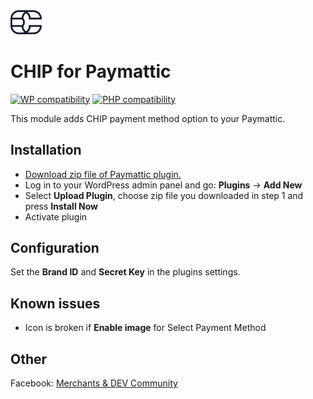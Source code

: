 <img src="./assets/logo.svg" alt="drawing" width="50"/>

# CHIP for Paymattic
[![WP compatibility](https://plugintests.com/plugins/wporg/chip-for-paymattic/wp-badge.svg)](https://plugintests.com/plugins/wporg/chip-for-paymattic/latest)
[![PHP compatibility](https://plugintests.com/plugins/wporg/chip-for-paymattic/php-badge.svg)](https://plugintests.com/plugins/wporg/chip-for-paymattic/latest)

This module adds CHIP payment method option to your Paymattic.

## Installation

* [Download zip file of Paymattic plugin.](https://github.com/CHIPAsia/chip-for-paymattic/archive/refs/heads/main.zip)
* Log in to your WordPress admin panel and go: **Plugins** -> **Add New**
* Select **Upload Plugin**, choose zip file you downloaded in step 1 and press **Install Now**
* Activate plugin

## Configuration

Set the **Brand ID** and **Secret Key** in the plugins settings.

## Known issues

- Icon is broken if **Enable image** for Select Payment Method

## Other

Facebook: [Merchants & DEV Community](https://www.facebook.com/groups/3210496372558088)